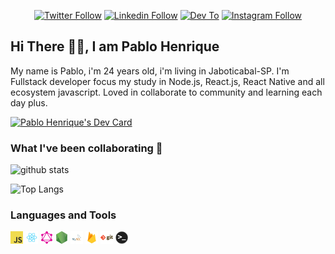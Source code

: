 
<p align="center">
	<a href="https://twitter.com/pablohdev">
		<img  src="https://img.shields.io/twitter/follow/pablohdev?color=%231DA1F2&amp;label=Follow%20me&amp;logo=Twitter&amp;style=for-the-badge" alt="Twitter Follow"></a> 
    <a href="https://linkedin.com/in/pablohdev"><img src="https://img.shields.io/badge/Follow%20me%20-blue?style=for-the-badge&logo=Linkedin" alt="Linkedin Follow"></a> 
    <a href="https://dev.to/pablohdev"><img src="https://img.shields.io/badge/DEV.to-black?style=for-the-badge" alt="Dev To"></a>
     <a href="https://instagram.com/pablohdev"><img src="https://img.shields.io/badge/Follow%20me%20-black?style=for-the-badge&logo=Instagram&logoColor=%231DA1F2" alt="Instagram Follow"></a> 
</p>

## Hi There 🙋‍♂️, I am Pablo Henrique 

My name is Pablo, i'm 24 years old, i'm living in Jaboticabal-SP. I'm Fullstack developer focus my study in Node.js, React.js, React Native and all ecosystem javascript. Loved in collaborate to community and learning each day plus.

<a href="https://app.daily.dev/pablohdev"><img src="https://api.daily.dev/devcards/1103dd93ea164a7bb7324b1a4e3d4bfd.png?r=q26" width="400" alt="Pablo Henrique's Dev Card"/></a>


###   What I've been collaborating 🚀

<p><img src="https://github-readme-stats.vercel.app/api?username=pablohdev&amp;show_icons=true&theme=dark" alt="github stats"></p>

![Top Langs](https://github-readme-stats.vercel.app/api/top-langs/?username=pablohdev&layout=compact)

### Languages and Tools
<p>
<img height="20" src="https://raw.githubusercontent.com/github/explore/80688e429a7d4ef2fca1e82350fe8e3517d3494d/topics/javascript/javascript.png">
<img height="20" src="https://raw.githubusercontent.com/github/explore/80688e429a7d4ef2fca1e82350fe8e3517d3494d/topics/react/react.png">
<img height="20" src="https://raw.githubusercontent.com/github/explore/5c058a388828bb5fde0bcafd4bc867b5bb3f26f3/topics/graphql/graphql.png">
<img height="20" src="https://raw.githubusercontent.com/github/explore/80688e429a7d4ef2fca1e82350fe8e3517d3494d/topics/nodejs/nodejs.png">
<img height="20" src="https://raw.githubusercontent.com/github/explore/80688e429a7d4ef2fca1e82350fe8e3517d3494d/topics/mysql/mysql.png">
<img height="20" src="https://raw.githubusercontent.com/github/explore/80688e429a7d4ef2fca1e82350fe8e3517d3494d/topics/firebase/firebase.png">
<img height="20" src="https://raw.githubusercontent.com/github/explore/80688e429a7d4ef2fca1e82350fe8e3517d3494d/topics/git/git.png">
<img height="20" src="https://raw.githubusercontent.com/github/explore/80688e429a7d4ef2fca1e82350fe8e3517d3494d/topics/terminal/terminal.png">
<p>
